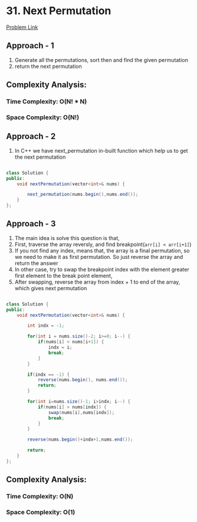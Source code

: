 # 31. Next Permutation

[Problem Link](https://leetcode.com/problems/next-permutation/)

## Approach - 1

1. Generate all the permutations, sort then and find the given permutation
2. return the next permutation

## Complexity Analysis:

### Time Complexity: O(N! \* N)

### Space Complexity: O(N!)

## Approach - 2

1. In C++ we have next_permutation in-built function which help us to get the next permutation

```Java

class Solution {
public:
    void nextPermutation(vector<int>& nums) {

        next_permutation(nums.begin(),nums.end());
    }
};

```

## Approach - 3

1. The main idea is solve this question is that,
2. First, traverse the array reversly, and find breakpoint(`arr[i] < arr[i+1]`)
3. If you not find any index, means that, the array is a final permutation, so we need to make it as first permutation. So just reverse the array and return the answer
4. In other case, try to swap the breakpoint index with the element greater first element to the break point element,
5. After swapping, reverse the array from index + 1 to end of the array, which gives next permutation

```Java

class Solution {
public:
    void nextPermutation(vector<int>& nums) {

        int indx = -1;

        for(int i = nums.size()-2; i>=0; i--) {
            if(nums[i] < nums[i+1]) {
                indx = i;
                break;
            }
        }

        if(indx == -1) {
            reverse(nums.begin(), nums.end());
            return;
        }

        for(int i=nums.size()-1; i>indx; i--) {
            if(nums[i] > nums[indx]) {
                swap(nums[i],nums[indx]);
                break;
            }
        }

        reverse(nums.begin()+indx+1,nums.end());

        return;
    }
};

```

## Complexity Analysis:

### Time Complexity: O(N)

### Space Complexity: O(1)
